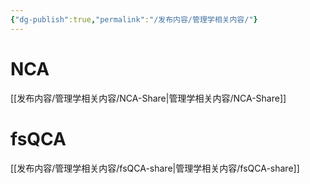```yaml
---
{"dg-publish":true,"permalink":"/发布内容/管理学相关内容/"}
---
```


# NCA
[[发布内容/管理学相关内容/NCA-Share\|管理学相关内容/NCA-Share]]
# fsQCA
[[发布内容/管理学相关内容/fsQCA-share\|管理学相关内容/fsQCA-share]]
